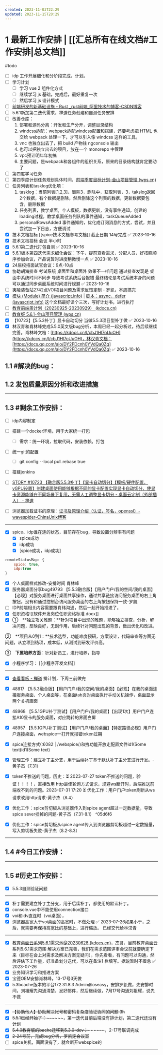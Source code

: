 ```yaml
---
created: 2023-11-03T22:29
updated: 2023-11-15T20:29
---
```

# 1 最新工作安排 | [[汇总所有在线文档#工作安排|总文档]]
#todo
* [ ] idp 工作开展细化和分阶段完成，计划。
* [ ] 学习计划
	* [ ] 学习 vue 2 组件化方式
	* [ ] 继续学习 js 基础，完成后，最好重复一次
	* [ ] 然后学习 js 设计模式
* [ ] [️前端研发的新基础设施 - Rust ️_rust前端_阿里技术的博客-CSDN博客](https://blog.csdn.net/AlibabaTech1024/article/details/125785655)
* [ ] 5.6.1新加第二迭代需求，禅道任务创建和自测任务安排
* [ ] 改善仓库：
	1. 部署和源码分离：开发和生产分开，调整目录结构  
	2. windcss适配：webpack适配windcss配置和搭建，还要考虑把 HTML 也交给 webpack 处理一下，才可以引入像 windcss 这样的工具。
	3. vnc 也独立出去了，把 build 产物往 ngconsole 输出
	4. 也可以把独立出去的项目，放在一个 monorepo 中管理
	5. vpc预计明年年初搞
	6. 主要问题，是webpack和各组件的组织关系，原来的目录结构就肯定要动了
* [ ] 第四度学习任务
* [ ] 第四季度计划任务规划具体时间，[前端季度目标计划-金山项目管理 (wps.cn)](https://pm.wps.cn/#/project/1695698958642586?viewId=1695698958644568)
* [ ] 任务列表和tasklog优化项：
	1. tasklog：当前列表[1,2,3]，删除3，删除中，获取列表，3，takslog返回2个数据，有个数据是删除，然后删除这个列表的数据，更新数据要包含，删除数据
	2. 任务列表，教学桌面，个人模板，数据更新，没有事件通知，创建的loading过程，教学桌面任务列队的事件通知，taskQueueAdded
	3. personalRowsAdded 事件通知的，优化成订阅消息的方式，尝试，并且尝试加一下日志，方便调试
* [x] 技术文档投标 [[spice技术文档参考文档]] 截止日期 14号完成 ✅ 2023-10-16
* [x] 技术文档投标 会议 半小时
* [x] 5.6.1第二迭代打包自测 ✅ 2023-10-16
* [x] 5.6.1版本第四迭代需求细化会议：下午，提前查看需求，分配人员，好按照顺序参加会议，产品说暂时进度稍微慢一点 ✅ 2023-10-16
* [x] 24届校招面试官会议：9点-10点
* [x] 协助胡海排查 考试系统 桌面里和桌面外 效果不一样问题 通过排查发现是 桌面中系统时间不同步 导致考试系统后台报错 最终结论是考试系统本身的问题 可以通过同步桌面系统时间进行规避 ✅ 2023-10-16
* [ ] 夷陵装备站2742点VOI项目问题及需求反馈定制 - 罗凯，本周搞完
* [x] [模块 (Module) 简介 (javascript.info)](https://zh.javascript.info/modules-intro) | [脚本：async，defer (javascript.info)](https://zh.javascript.info/script-async-defer) 这个文档最好读个三次，写好计划书，进行执行
* [ ] [教育前端周计划（20230925-20230929） (kdocs.cn)](https://www.kdocs.cn/l/cncngxEcagIY)
* [ ] [教育版 5.6.1-金山项目管理 (wps.cn)](https://pm.wps.cn/?vcl_cli=st&group_id=1769798260#/project/1689748253699124)
* [x] 【10723】【5.5.3补丁】显卡自动切分 当做5.5.3项目型补丁做 ✅ 2023-10-16
* [x] 林汉青和肖林峰完成5.5.0英文版bug分析，本周已经一起分析过，待后续继续完善。肖林峰文档：[https://kdocs.cn/l/cbJ1Hl7oUuOH](https://kdocs.cn/l/cbJ1Hl7oUuOH)，林汉青文档：[https://docs.qq.com/aio/DY2FDcnh0YVdQa0Zq](https://docs.qq.com/aio/DY2FDcnh0YVdQa0Zq) ✅ 2023-10-16

## 1.1 #解决的bug：

## 1.2 发包质量原因分析和改进措施



---
## 1.3 #剩余工作安排：
* [ ] idp内容制定 
* [ ] 搭建一个docker环境，用于大家统一打包
	* [ ] 需求：统一环境，拉取代码，安装依赖，打包
* [ ] 统一git的配置
	* [ ] git config --local pull.rebase true
* [ ] 搭建jenkins
* [ ] [STORY #10723 【融合版5.5.3补丁】【显卡自动切分】【模板/硬件配置，vGPU设置】创建桌面使用能够根据不同的显卡配置实现显卡自动切分，使显卡资源能够在不同场景下复用，无需人工调整显卡切分 - 桌面云定制（外部插入） - 禅道](http://172.16.203.12/zentao/story-view-10723.html)


* [ ] 浏览器加载证书的原理：[证书及原理介绍（认证，签名，openssl）-wavespider-ChinaUnix博客](http://blog.chinaunix.net/uid-29392655-id-5767487.html)
---
* [x] spice、idp谁在连的状态，目前存在bug，导致设置分辨率有问题
	* [x] spice成功
	* [x] idp成功
	* [x] [spice成功，idp成功]
```js
remoteStatusMap: {
	spice: true,
	idp:true
}

```


* [x] 个人桌面样式修改-安排时间 肖林峰
* [x] 服务器桌面分享bug49793 【5.5.3融合版】【用户门户/我的空间/我的桌面】【必现】对服务桌面进行桌面共享操作，通过共享链接访问服务桌面的右上角按钮，没有和通过控制台访问服务桌面的右上角按钮保持一致-罗凯
* [ ] IDP前端相关内容需要跟肖玮沟通，然后一起开始推进了。
* [x] 任职资格![[软件开发岗位任职资格标准.docx]]
* [x] ①　**独立攻关难题：**针对项目中出现的难题，能够独立排查，分析，解决问题，反映良好，无副作用，后续针对问题出现的背景，做出优化和改进。

②　**项目从0到1：**技术选型，功能难度预研，方案设计，代码审查等方面无问题，从立项到结项，成本低，从测试到研发评价高。

③　**下属培养方面**：针对新员工，进行培养，指导

* [x] 小程序学习： [[小程序开发文档]]
---
* [x] [查看看板 - 禅道](http://172.16.203.12/zentao/execution-kanban-1172.html) 排计划，下周三前做完
* [x] 48817 【5.5.3融合版】【用户门户/我的空间/我的桌面】【必现】在我的桌面连接服务桌面、个人桌面等，在桌面tab页对桌面执行手动关机操作，桌面显示两个关机画面
* [x] 48968 【5.5.1GPU补丁测试】【用户门户/我的桌面】【出现1次】用户门户连接A10显卡的服务桌面，对应跳转的界面白屏
* [x] 48957 【5.5.1GPU补丁测试】【用户门户/我的桌面】【特定路径必现】用户门户连接桌面，webspice一打开就报错token过期
* [x] spice连接方式(:6082 | /webspice/)和拽功能开放走配置文件id1(Some text)id1(Some text)


* [x] 管理工作：建立补丁主分支，用于后续补丁基于默认补丁主分支进行开发。-黄子杰（7.31）
* [x] token不推送的问题，历史：⏳ 2023-07-27 token不推送的问题，验证！！！！，直接改用 http最佳轮询方式请求，规避ws断开时，后端推送前端收不到的问题。2023-07-31 17:20 ⏳ 优化工作：用户门户token刷新从ws请求改用http请求-黄子杰（8.4）
* [x] 优化工作：spice剪切板从浏览器传入到spice agent超过一定数据量，导致spice sever挂掉的问题-黄子杰（7.31-8.1） ^05d6f6
* [x] 优化工作：spice剪切板从spice agent传入到浏览器剪切板超过一定数据量，写入剪切板失败-黄子杰（8.2-8.3）
---
## 1.4 #今日工作安排：

---

## 1.5 #历史工作安排：
* [x] 5.5.3自测验证问题
---


* [x] 补丁需要建立补丁主分支，用于后续补丁，都使用的默认补丁。
* [x] console.vue中不能使用connection接口
* [X] voi和idv直连时（voi桌面），  
* [x] 浏览器高宽大于voi桌面的高宽时，不做处理 ✅ 2023-07-26如果小于，之后，就需要再保持高宽比的基础上，进行缩放。  已经交代给林汉青
---

* [x] [教育桌面云系列5.6.1需求池@20230628 (kdocs.cn)](https://www.kdocs.cn/l/crTrHyO8py5X)，杰哥，目前教育桌面云系列5.6.1需求范围  解决方案已完善，我们在需求范围评审会议前就要确定下来（目标在会上对需求及解决方案无疑问），你先看看，有问题可以沟通，然后评估下工作量，好准备划分迭代，可以在备注1 栏填写。据说暂时不着急 ✅ 2023-07-26
* [X] 业务知识学习和推进方案
* [X] 宝德OEM安排肖林峰，13-17号3天做
* [X] 5.3bcache版本的平台172.31.8.3 Admin@oseasy，安排罗凯做，先安排时间，刘祖耀先沟通清楚，发好邮件，然后继续做，7月17号沟通刘祖耀，说先不做
---

* [X] ~~【协助他人】协助解决帐号和密码复杂度验证协同的问题 3h~~
* [X] ~~5.5.1已经开始了：~~​~~~~​~~，第一迭代目前后端没有排计划，第二迭代还没有计划
* [X] ~~5.4.0教育版的bache迁移到5.3.0-dev：~~​~~~~​~~，2-17号联调完成
* [X] ~~2-24号前，完成bug分析，罗凯定会议室~~
* [ ] spice关机，画面没有了，就会断开webspice的
---
